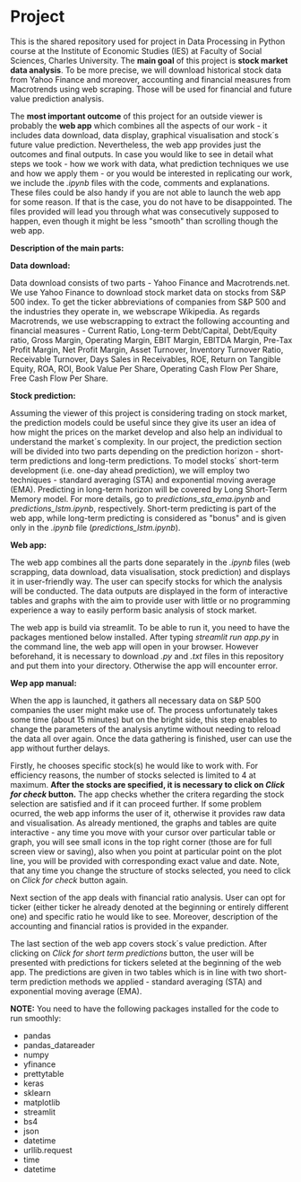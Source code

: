 # Project
This is the shared repository used for project in Data Processing in Python course at the Institute of Economic Studies (IES) at Faculty of Social Sciences, Charles University. The **main goal** of this project is **stock market data analysis**. To be more precise, we will download historical stock data from Yahoo Finance and moreover, accounting and financial measures from Macrotrends using web scraping. Those will be used for financial and future value prediction analysis.

The **most important outcome** of this project for an outside viewer is probably the **web app** which combines all the aspects of our work - it includes data download, data display, graphical visualisation and stock´s future value prediction. Nevertheless, the web app provides just the outcomes and final outputs. In case you would like to see in detail what steps we took - how we work with data, what prediction techniques we use and how we apply them - or you would be interested in replicating our work, we include the *.ipynb* files with the code, comments and explanations. These files could be also handy if you are not able to launch the web app for some reason. If that is the case, you do not have to be disappointed. The files provided will lead you through what was consecutively supposed to happen, even though it might be less "smooth" than scrolling though the web app.  
 
  
 
**Description of the main parts:**


**Data download:**

Data download consists of two parts - Yahoo Finance and Macrotrends.net. We use Yahoo Finance to download stock market data on stocks from S&P 500 index. To get the ticker abbreviations of companies from S&P 500 and the industries they operate in, we webscrape Wikipedia. As regards Macrotrends, we use webscrapping to extract the following accounting and financial measures - Current Ratio, Long-term Debt/Capital, Debt/Equity ratio, Gross Margin, Operating Margin, EBIT Margin, EBITDA Margin, Pre-Tax Profit Margin, Net Profit Margin, Asset Turnover, Inventory Turnover Ratio, Receivable Turnover, Days Sales in Receivables, ROE, Return on Tangible Equity, ROA, ROI, Book Value Per Share, Operating Cash Flow Per Share, Free Cash Flow Per Share.


**Stock prediction:**

Assuming the viewer of this project is considering trading on stock market, the prediction models could be useful since they give its user an idea of how might the prices on the market develop and also help an individual to understand the market´s complexity. In our project, the prediction section will be divided into two parts depending on the prediction horizon - short-term predictions and long-term predictions. To model stocks´ short-term development (i.e. one-day ahead prediction), we will employ two techniques - standard averaging (STA) and exponential moving average (EMA). Predicting in long-term horizon will be covered by Long Short-Term Memory model. For more details, go to *predictions_sta_ema.ipynb* and *predictions_lstm.ipynb*, respectively. Short-term predicting is part of the web app, while long-term predicting is considered as "bonus" and is given only in the *.ipynb* file (*predictions_lstm.ipynb*).


**Web app:**

The web app combines all the parts done separately in the *.ipynb* files (web scrapping, data download, data visualisation, stock prediction) and displays it in user-friendly way. The user can specify stocks for which the analysis will be conducted. The data outputs are displayed in the form of interactive tables and graphs with the aim to provide user with little or no programming experience a way to easily perform basic analysis of stock market. 

The web app is build via streamlit. To be able to run it, you need to have the packages mentioned below installed. After typing *streamlit run app.py* in the command line, the web app will open in your browser. However beforehand, it is necessary to download *.py* and *.txt* files in this repository and put them into your directory. Otherwise the app will encounter error. 

**Wep app manual:** 

When the app is launched, it gathers all necessary data on S&P 500 companies the user might make use of. The process unfortunately takes some time (about 15 minutes) but on the bright side, this step enables to change the parameters of the analysis anytime without needing to reload the data all over again. Once the data gathering is finished, user can use the app without further delays. 

Firstly, he chooses specific stock(s) he would like to work with. For efficiency reasons, the number of stocks selected is limited to 4 at maximum. **After the stocks are specified, it is necessary to click on *Click for check* button.** The app checks whether the critera regarding the stock selection are satisfied and if it can proceed further. If some problem ocurred, the web app informs the user of it, otherwise it provides raw data and visualisation. As already mentioned, the graphs and tables are quite interactive - any time you move with your cursor over particular table or graph, you will see small icons in the top right corner (those are for full screen view or saving), also when you point at particular point on the plot line, you will be provided with corresponding exact value and date. Note, that any time you change the structure of stocks selected, you need to click on *Click for check* button again.

Next section of the app deals with financial ratio analysis. User can opt for ticker (either ticker he already denoted at the beginning or entirely different one) and specific ratio he would like to see. Moreover, description of the accounting and financial ratios is provided in the expander.

The last section of the web app covers stock´s value prediction. After clicking on *Click for short term predictions* button, the user will be presented with predictions for tickers seleted at the beginning of the web app. The predictions are given in two tables which is in line with two short-term prediction methods we applied - standard averaging (STA) and exponential moving average (EMA). 


**NOTE:** You need to have the following packages installed for the code to run smoothly:
* pandas
* pandas_datareader
* numpy
* yfinance
* prettytable
* keras
* sklearn
* matplotlib
* streamlit
* bs4
* json
* datetime
* urllib.request
* time
* datetime

